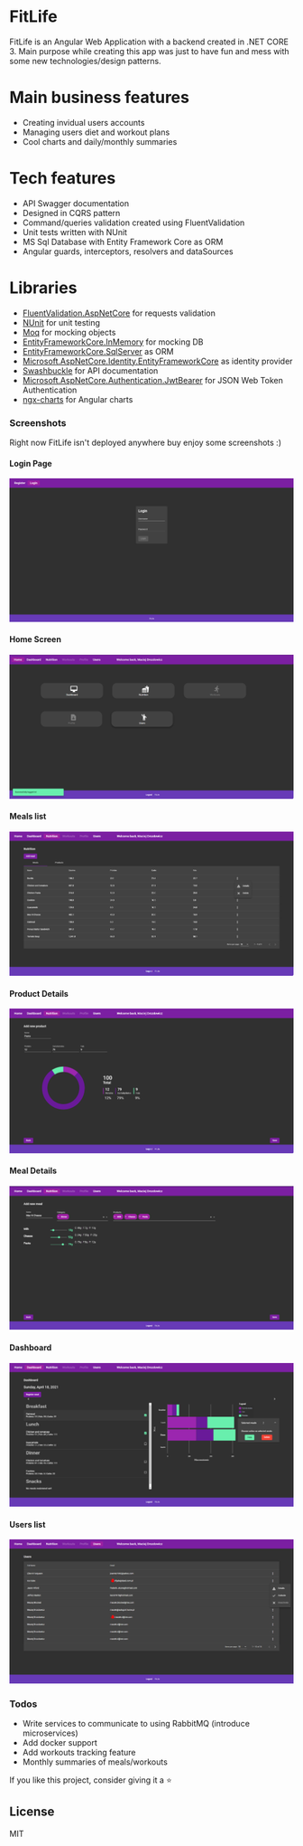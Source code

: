 # FitLife

FitLife is an Angular Web Application with a backend created in .NET CORE 3.
Main purpose while creating this app was just to have fun and mess with some new technologies/design patterns.

#  Main business features
  - Creating invidual users accounts
  - Managing users diet and workout plans
  - Cool charts and daily/monthly summaries

# Tech features

  - API Swagger documentation
  - Designed in CQRS pattern
  - Command/queries validation created using FluentValidation
  - Unit tests written with NUnit
  - MS Sql Database with Entity Framework Core as ORM
  - Angular guards, interceptors, resolvers and dataSources

# Libraries
- [FluentValidation.AspNetCore](https://www.nuget.org/packages/FluentValidation.AspNetCore/) for requests validation
- [NUnit](https://www.nuget.org/packages/NUnit/3.13.1) for unit testing
- [Moq](https://www.nuget.org/packages/Moq/4.15.2) for mocking objects
- [EntityFrameworkCore.InMemory](https://www.nuget.org/packages/Microsoft.EntityFrameworkCore.InMemory/3.1.6) for mocking DB
- [EntityFrameworkCore.SqlServer](https://www.nuget.org/packages/Microsoft.EntityFrameworkCore.SqlServer/3.0.0) as ORM
- [Microsoft.AspNetCore.Identity.EntityFrameworkCore](https://www.nuget.org/packages/Microsoft.AspNetCore.Identity.EntityFrameworkCore/3.0.0) as identity provider
- [Swashbuckle](https://www.nuget.org/packages/Swashbuckle.AspNetCore/5.6.3) for API documentation
- [Microsoft.AspNetCore.Authentication.JwtBearer](https://www.nuget.org/packages/Swashbuckle.AspNetCore/5.6.3) for JSON Web Token Authentication
- [ngx-charts](https://www.npmjs.com/package/@swimlane/ngx-charts) for Angular charts


### Screenshots
Right now FitLife isn't deployed anywhere buy enjoy some screenshots :)

#### Login Page
![Alt text](screenshots/1.png?raw=true "Login Page")

#### Home Screen
![Alt text](screenshots/2.png?raw=true "Home Screen")

#### Meals list
![Alt text](screenshots/3.png?raw=true "Meals list")

#### Product Details
![Alt text](screenshots/4.png?raw=true "Product Details")

#### Meal Details
![Alt text](screenshots/5.png?raw=true "Meal Details")

#### Dashboard
![Alt text](screenshots/6.png?raw=true "Dashboard")

#### Users list
![Alt text](screenshots/7.png?raw=true "Users list")




### Todos

 - Write services to communicate to using RabbitMQ (introduce microservices)
 - Add docker support
 - Add workouts tracking feature
 - Monthly summaries of meals/workouts

If you like this project, consider giving it a :star: 

License
----
MIT



